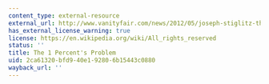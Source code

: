 ```yaml
---
content_type: external-resource
external_url: http://www.vanityfair.com/news/2012/05/joseph-stiglitz-the-price-on-inequality
has_external_license_warning: true
license: https://en.wikipedia.org/wiki/All_rights_reserved
status: ''
title: The 1 Percent's Problem
uid: 2ca61320-bfd9-40e1-9280-6b15443c0880
wayback_url: ''
---
```

